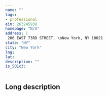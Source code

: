 ```yaml
---
name: ""
tags:
- professional
ein: 263245938
homepage: "N/A"
address: |
 206 EAST 73RD STREET, \nNew York, NY 10021
state: "NY"
city: "New York"
lng: 
lat: 
description: ""
is_501c3: 
---
```


## Long description


